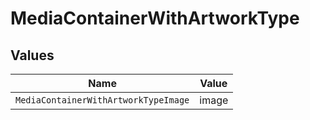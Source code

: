# MediaContainerWithArtworkType


## Values

| Name                                 | Value                                |
| ------------------------------------ | ------------------------------------ |
| `MediaContainerWithArtworkTypeImage` | image                                |
